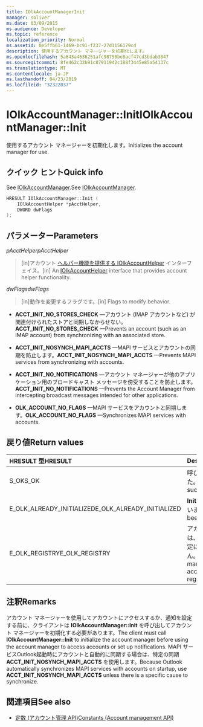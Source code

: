 ```yaml
---
title: IOlkAccountManagerInit
manager: soliver
ms.date: 03/09/2015
ms.audience: Developer
ms.topic: reference
localization_priority: Normal
ms.assetid: 0e5ffb61-1469-bc91-f237-27d1156179cd
description: 使用するアカウント マネージャーを初期化します。
ms.openlocfilehash: 5a643a4636251afc98750be8acf47cd3bdab3847
ms.sourcegitcommit: 8fe462c32b91c87911942c188f3445e85a54137c
ms.translationtype: MT
ms.contentlocale: ja-JP
ms.lasthandoff: 04/23/2019
ms.locfileid: "32322037"
---
```

# <a name="iolkaccountmanagerinit"></a><span data-ttu-id="f34d0-103">IOlkAccountManager::Init</span><span class="sxs-lookup"><span data-stu-id="f34d0-103">IOlkAccountManager::Init</span></span>

<span data-ttu-id="f34d0-104">使用するアカウント マネージャーを初期化します。</span><span class="sxs-lookup"><span data-stu-id="f34d0-104">Initializes the account manager for use.</span></span>
  
## <a name="quick-info"></a><span data-ttu-id="f34d0-105">クイック ヒント</span><span class="sxs-lookup"><span data-stu-id="f34d0-105">Quick info</span></span>

<span data-ttu-id="f34d0-106">See [IOlkAccountManager](iolkaccountmanager.md).</span><span class="sxs-lookup"><span data-stu-id="f34d0-106">See [IOlkAccountManager](iolkaccountmanager.md).</span></span>
  
```cpp
HRESULT IOlkAccountManager::Init (  
    IOlkAccountHelper *pAcctHelper, 
    DWORD dwFlags 
);

```

## <a name="parameters"></a><span data-ttu-id="f34d0-107">パラメーター</span><span class="sxs-lookup"><span data-stu-id="f34d0-107">Parameters</span></span>

<span data-ttu-id="f34d0-108">_pAcctHelper_</span><span class="sxs-lookup"><span data-stu-id="f34d0-108">_pAcctHelper_</span></span>
  
> <span data-ttu-id="f34d0-109">[in]アカウント [ヘルパー機能を提供する IOlkAccountHelper](iolkaccounthelper.md) インターフェイス。</span><span class="sxs-lookup"><span data-stu-id="f34d0-109">[in] An [IOlkAccountHelper](iolkaccounthelper.md) interface that provides account helper functionality.</span></span> 
    
<span data-ttu-id="f34d0-110">_dwFlags_</span><span class="sxs-lookup"><span data-stu-id="f34d0-110">_dwFlags_</span></span>
  
> <span data-ttu-id="f34d0-111">[in]動作を変更するフラグです。</span><span class="sxs-lookup"><span data-stu-id="f34d0-111">[in] Flags to modify behavior.</span></span>
    
   - <span data-ttu-id="f34d0-112">**ACCT_INIT_NO_STORES_CHECK** —アカウント (IMAP アカウントなど) が関連付けられたストアと同期しなからせない。</span><span class="sxs-lookup"><span data-stu-id="f34d0-112">**ACCT_INIT_NO_STORES_CHECK** —Prevents an account (such as an IMAP account) from synchronizing with an associated store.</span></span> 
    
   - <span data-ttu-id="f34d0-113">**ACCT_INIT_NOSYNCH_MAPI_ACCTS** —MAPI サービスとアカウントの同期を防止します。</span><span class="sxs-lookup"><span data-stu-id="f34d0-113">**ACCT_INIT_NOSYNCH_MAPI_ACCTS** —Prevents MAPI services from synchronizing with accounts.</span></span> 
   
   - <span data-ttu-id="f34d0-114">**ACCT_INIT_NO_NOTIFICATIONS** —アカウント マネージャーが他のアプリケーション用のブロードキャスト メッセージを傍受することを防止します。</span><span class="sxs-lookup"><span data-stu-id="f34d0-114">**ACCT_INIT_NO_NOTIFICATIONS** —Prevents the Account Manager from intercepting broadcast messages intended for other applications.</span></span> 
   
   - <span data-ttu-id="f34d0-115">**OLK_ACCOUNT_NO_FLAGS** —MAPI サービスをアカウントと同期します。</span><span class="sxs-lookup"><span data-stu-id="f34d0-115">**OLK_ACCOUNT_NO_FLAGS** —Synchronizes MAPI services with accounts.</span></span> 
    
## <a name="return-values"></a><span data-ttu-id="f34d0-116">戻り値</span><span class="sxs-lookup"><span data-stu-id="f34d0-116">Return values</span></span>

|<span data-ttu-id="f34d0-117">**HRESULT 型**</span><span class="sxs-lookup"><span data-stu-id="f34d0-117">**HRESULT**</span></span>|<span data-ttu-id="f34d0-118">**Description**</span><span class="sxs-lookup"><span data-stu-id="f34d0-118">**Description**</span></span>|
|:-----|:-----|
|<span data-ttu-id="f34d0-119">S_OK</span><span class="sxs-lookup"><span data-stu-id="f34d0-119">S_OK</span></span>  <br/> |<span data-ttu-id="f34d0-120">呼び出しが成功しました。</span><span class="sxs-lookup"><span data-stu-id="f34d0-120">The call succeeded.</span></span>  <br/> |
|<span data-ttu-id="f34d0-121">E_OLK_ALREADY_INITIALIZED</span><span class="sxs-lookup"><span data-stu-id="f34d0-121">E_OLK_ALREADY_INITIALIZED</span></span>  <br/> |<span data-ttu-id="f34d0-122">**Init** は既に呼び出されています。</span><span class="sxs-lookup"><span data-stu-id="f34d0-122">**Init** has already been called.</span></span>  <br/> |
|<span data-ttu-id="f34d0-123">E_OLK_REGISTRY</span><span class="sxs-lookup"><span data-stu-id="f34d0-123">E_OLK_REGISTRY</span></span>  <br/> |<span data-ttu-id="f34d0-124">アカウント マネージャーは、必要なレジストリ設定にアクセスできません。</span><span class="sxs-lookup"><span data-stu-id="f34d0-124">The account manager could not access the required registry settings.</span></span>  <br/> |
   
## <a name="remarks"></a><span data-ttu-id="f34d0-125">注釈</span><span class="sxs-lookup"><span data-stu-id="f34d0-125">Remarks</span></span>

<span data-ttu-id="f34d0-126">アカウント マネージャーを使用してアカウントにアクセスするか、通知を設定する前に、クライアントは **IOlkAccountManager::Init** を呼び出してアカウント マネージャーを初期化する必要があります。</span><span class="sxs-lookup"><span data-stu-id="f34d0-126">The client must call **IOlkAccountManager::Init** to initialize the account manager before using the account manager to access accounts or set up notifications.</span></span> <span data-ttu-id="f34d0-127">MAPI サービスOutlook起動時にアカウントと自動的に同期する場合は、特定の同期 **ACCT_INIT_NOSYNCH_MAPI_ACCTS** を使用します。</span><span class="sxs-lookup"><span data-stu-id="f34d0-127">Because Outlook automatically synchronizes MAPI services with accounts on startup, use **ACCT_INIT_NOSYNCH_MAPI_ACCTS** unless there is a specific cause to synchronize.</span></span> 
  
## <a name="see-also"></a><span data-ttu-id="f34d0-128">関連項目</span><span class="sxs-lookup"><span data-stu-id="f34d0-128">See also</span></span>

- [<span data-ttu-id="f34d0-129">定数 (アカウント管理 API)</span><span class="sxs-lookup"><span data-stu-id="f34d0-129">Constants (Account management API)</span></span>](constants-account-management-api.md)

